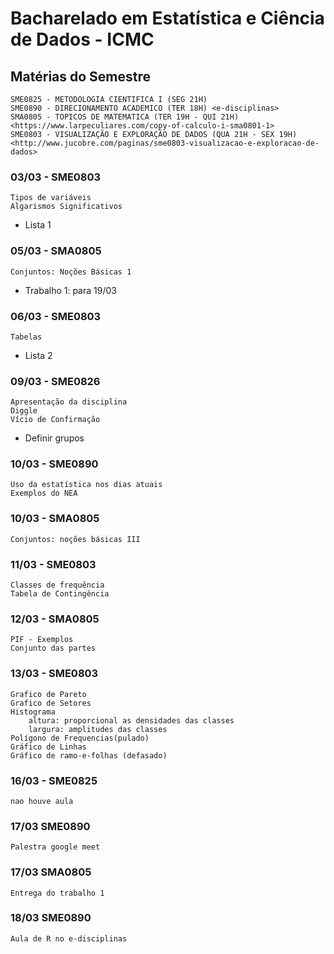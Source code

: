 # Bacharelado em Estatística e Ciência de Dados - ICMC

## Matérias do Semestre

    SME0825 - METODOLOGIA CIENTIFICA I (SEG 21H) 
    SME0890 - DIRECIONAMENTO ACADEMICO (TER 18H) <e-disciplinas>
    SMA0805 - TOPICOS DE MATEMATICA (TER 19H - QUI 21H) <https://www.larpeculiares.com/copy-of-calculo-i-sma0801-1>
    SME0803 - VISUALIZAÇÃO E EXPLORAÇÃO DE DADOS (QUA 21H - SEX 19H) <http://www.jucobre.com/paginas/sme0803-visualizacao-e-exploracao-de-dados>

### 03/03 - SME0803

    Tipos de variáveis
    Algarismos Significativos

* Lista 1

### 05/03 - SMA0805

    Conjuntos: Noções Básicas 1

* Trabalho 1: para 19/03

### 06/03 - SME0803

    Tabelas

* Lista 2

### 09/03 - SME0826

    Apresentação da disciplina
    Diggle
    Vício de Confirmação

* Definir grupos

### 10/03 - SME0890

    Uso da estatística nos dias atuais
    Exemplos do NEA

### 10/03 - SMA0805

    Conjuntos: noções básicas III

### 11/03 - SME0803

    Classes de frequência
    Tabela de Contingência

### 12/03 - SMA0805

    PIF - Exemplos
    Conjunto das partes

### 13/03 - SME0803

    Grafico de Pareto
    Grafico de Setores
    Histograma
        altura: proporcional as densidades das classes
        largura: amplitudes das classes
    Polígono de Frequencias(pulado)
    Gráfico de Linhas
    Gráfico de ramo-e-folhas (defasado)

### 16/03 - SME0825

    nao houve aula

### 17/03 SME0890

    Palestra google meet

### 17/03 SMA0805

    Entrega do trabalho 1

### 18/03 SME0890

    Aula de R no e-disciplinas